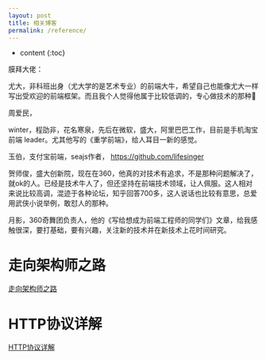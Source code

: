 ```yaml
---
layout: post
title: 相关博客
permalink: /reference/
---
```


* content
{:toc}

膜拜大佬：

尤大，非科班出身（尤大学的是艺术专业）的前端大牛，希望自己也能像尤大一样写出受欢迎的前端框架。而且我个人觉得他属于比较低调的，专心做技术的那种💪

周爱民，

winter，程劭非，花名寒泉，先后在微软，盛大，阿里巴巴工作，目前是手机淘宝前端 leader。尤其他写的《重学前端》，给人耳目一新的感觉。

玉伯，支付宝前端，seajs作者， https://github.com/lifesinger

贺师俊，盛大创新院，现在在360，他真的对技术有追求，不是那种问题解决了，就ok的人。已经是技术牛人了，但还坚持在前端技术领域，让人佩服。这人相对来说比较高调，混迹于各种论坛，知乎回答700多，这人说话也比较有意思，总爱用武侠小说举例，敢怼人的那种。

月影，360奇舞团负责人，他的《写给想成为前端工程师的同学们》文章，给我感触很深，要打基础，要有兴趣，关注新的技术并在新技术上花时间研究。


走向架构师之路
=====================
[走向架构师之路](http://blog.csdn.net/cutesource/article/details/4901506)

HTTP协议详解
=====================
[HTTP协议详解](http://www.jmarshall.com/easy/http/)

